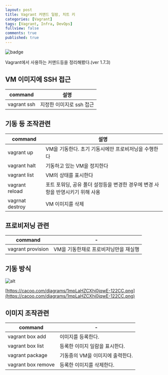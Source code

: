 ```yaml
---
layout: post
title: Vagrant 커맨드 일람, 치트 키
categories: [Vagrant]
tags: [Vagrant, Infra, DevOps]
fullview: false
comments: true
published: true
---
```


![badge](https://img.shields.io/badge/manasobi-vagrant-yellowgreen.svg?style=flat-square)

Vagrant에서 사용하는 커맨드등을 정리해봤다.(ver 1.7.3) 

## VM 이미지에 SSH 접근

**command** | 설명
---|---
vagrant ssh | 지정한 이미지로 ssh 접근

## 기동 등 조작관련 

**command** | 설명
---|---
vagrant up | VM을 기동한다. 초기 기동시에만 프로비저닝을 수행한다
vagrant halt | 기동하고 있는 VM을 정지한다
vagrant list | VM의 상태를 표시한다
vagrant reload | 포트 포워딩, 공유 폴더 설정등을 변경한 경우에 변경 사항을 반영시키기 위해 사용
vagrnat destroy | VM 이미지를 삭제

## 프로비저닝 관련

**command** | -
---|---
vagrant provision | VM을 기동한채로 프로비저닝만을 재실행

## 기동 방식

![alt](https://cacoo.com/diagrams/1mpLaHZCXhj0jqwE-122CC.png)

[https://cacoo.com/diagrams/1mpLaHZCXhj0jqwE-122CC.png](https://cacoo.com/diagrams/1mpLaHZCXhj0jqwE-122CC.png)

## 이미지 조작관련 

**command** | -
---|---
vagrant box add | 이미지를 등록한다.
vagrant box list | 등록한 이미지 일람을 표시한다.
vagrant package | 기동중의 VM을 이미지에 출력한다.
vagrant box remove | 등록한 이미지를 삭제한다.
